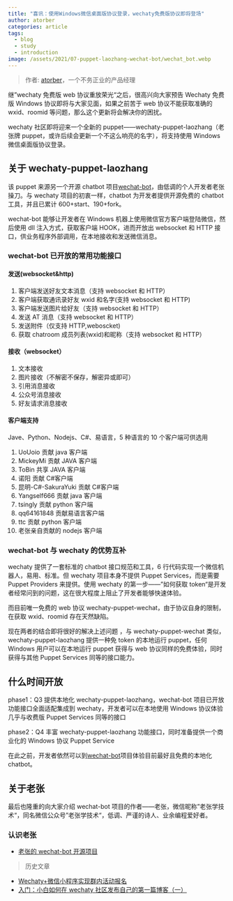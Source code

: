 ```yaml
---
title: "喜讯：使用Windows微信桌面版协议登录，wechaty免费版协议即将登场"
author: atorber
categories: article
tags:
  - blog
  - study
  - introduction
image: /assets/2021/07-puppet-laozhang-wechat-bot/wechat_bot.webp
---
```


> 作者: [atorber](https://github.com/atorber/)，一个不务正业的产品经理

继”wechaty 免费版 web 协议重放荣光“之后，很高兴向大家预告 Wechaty 免费版 Windows 协议即将与大家见面，如果之前苦于 web 协议不能获取准确的 wxid、roomid 等问题，那么这个更新将会解决你的困扰。

wechaty 社区即将迎来一个全新的 puppet——wechaty-puppet-laozhang（老张牌 puppet，或许后续会更新一个不这么响亮的名字），将支持使用 Windows 微信桌面版协议登录。

## 关于 wechaty-puppet-laozhang

该 puppet 来源另一个开源 chatbot 项目[wechat-bot](https://github.com/cixingguangming55555/wechat-bot)，由低调的个人开发者老张操刀。与 wechaty 项目的初衷一样，chatbot 为开发者提供开源免费的 chatbot 工具，并且已累计 600+start、190+fork。

wechat-bot 能够让开发者在 Windows 机器上使用微信官方客户端登陆微信，然后使用 dll 注入方式，获取客户端 HOOK，进而开放出 websocket 和 HTTP 接口，供业务程序外部调用，在本地接收和发送微信消息。

### wechat-bot 已开放的常用功能接口

#### 发送(websocket&http)

1. 客户端发送好友文本消息（支持 websocket 和 HTTP）
2. 客户端获取通讯录好友 wxid 和名字(支持 websocket 和 HTTP)
3. 客户端发送图片给好友（支持 websocket 和 HTTP）
4. 发送 AT 消息（支持 websocket 和 HTTP）
5. 发送附件（仅支持 HTTP,weboscket)
6. 获取 chatroom 成员列表(wxid)和昵称（支持 websocket 和 HTTP）

#### 接收（websocket）

1. 文本接收
2. 图片接收（不解密不保存，解密异或即可）
3. 引用消息接收
4. 公众号消息接收
5. 好友请求消息接收

#### 客户端支持

Jave、Python、Nodejs、C#、易语言，5 种语言的 10 个客户端可供选用

1. UoUoio 贡献 java 客户端
2. MickeyMi 贡献 JAVA 客户端
3. ToBin 共享 JAVA 客户端
4. 诺阳 贡献 C#客户端
5. 昆明-C#-SakuraYuki 贡献 C#客户端
6. Yangself666 贡献 java 客户端
7. tsingly 贡献 python 客户端
8. qq64161848 贡献易语言客户端
9. ttc 贡献 python 客户端
10. 老张亲自贡献的 nodejs 客户端

### wechat-bot 与 wechaty 的优势互补

wechaty 提供了一套标准的 chatbot 接口规范和工具，6 行代码实现一个微信机器人，易用、标准。但 wechaty 项目本身不提供 Puppet Services，而是需要 Puppet Providers 来提供。使用 wechaty 的第一步——”如何获取 token“是开发者经常问到的问题，这在很大程度上阻止了开发者能够快速体验。

而目前唯一免费的 web 协议 wechaty-puppet-wechat，由于协议自身的限制，在获取 wxid、roomid 存在天然缺陷。

现在两者的结合即将很好的解决上述问题
，与 wechaty-puppet-wechat 类似，wechaty-puppet-laozhang 提供一种免 token 的本地运行 puppet，任何 Windows 用户可以在本地运行 puppet 获得与 web 协议同样的免费体验，同时获得与其他 Puppet Services 同等的接口能力。

## 什么时间开放

phase1：Q3 提供本地化 wechaty-puppet-laozhang，wechat-bot 项目已开放功能接口全面适配集成到 wechaty，开发者可以在本地使用 Windows 协议体验几乎与收费版 Puppet Services 同等的接口

phase2：Q4 丰富 wechaty-puppet-laozhang 功能接口，同时准备提供一个商业化的 Windows 协议 Puppet Service

在此之前，开发者依然可以到[wechat-bot](https://github.com/cixingguangming55555/wechat-bot)项目体验目前最好且免费的本地化 chatbot。

## 关于老张

最后也隆重的向大家介绍 wechat-bot 项目的作者——老张，微信昵称”老张学技术“，同名微信公众号”老张学技术“，低调、严谨的诗人、业余编程爱好者。

### 认识老张

- [老张的 wechat-bot 开源项目](https://github.com/cixingguangming55555/wechat-bot)

> 历史文章

- [Wechaty+微信小程序实现群内活动报名](https://wechaty.js.org/2021/03/17/node-wechaty-and-wechaty-puppet-padlocal/)
- [入门：小白如何在 wechaty 社区发布自己的第一篇博客（一）](https://wechaty.js.org/2021/04/22/how-to-publish-blog-on-wechaty/)
